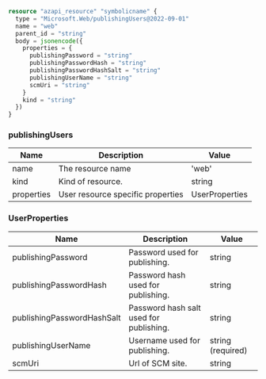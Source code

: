 ```terraform
resource "azapi_resource" "symbolicname" {
  type = "Microsoft.Web/publishingUsers@2022-09-01"
  name = "web"
  parent_id = "string"
  body = jsonencode({
    properties = {
      publishingPassword = "string"
      publishingPasswordHash = "string"
      publishingPasswordHashSalt = "string"
      publishingUserName = "string"
      scmUri = "string"
    }
    kind = "string"
  })
}

```

### publishingUsers

| Name | Description | Value |
|-|-|-|
| name | The resource name | 'web' |
| kind | Kind of resource. | string |
| properties | User resource specific properties | UserProperties |


### UserProperties

| Name | Description | Value |
|-|-|-|
| publishingPassword | Password used for publishing. | string |
| publishingPasswordHash | Password hash used for publishing. | string |
| publishingPasswordHashSalt | Password hash salt used for publishing. | string |
| publishingUserName | Username used for publishing. | string (required) |
| scmUri | Url of SCM site. | string |


